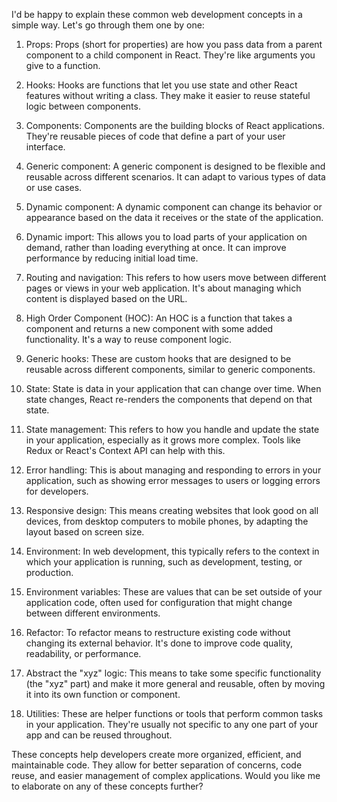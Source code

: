 I'd be happy to explain these common web development concepts in a simple way. Let's go through them one by one:

1. Props:
Props (short for properties) are how you pass data from a parent component to a child component in React. They're like arguments you give to a function.

2. Hooks:
Hooks are functions that let you use state and other React features without writing a class. They make it easier to reuse stateful logic between components.

3. Components:
Components are the building blocks of React applications. They're reusable pieces of code that define a part of your user interface.

4. Generic component:
A generic component is designed to be flexible and reusable across different scenarios. It can adapt to various types of data or use cases.

5. Dynamic component:
A dynamic component can change its behavior or appearance based on the data it receives or the state of the application.

6. Dynamic import:
This allows you to load parts of your application on demand, rather than loading everything at once. It can improve performance by reducing initial load time.

7. Routing and navigation:
This refers to how users move between different pages or views in your web application. It's about managing which content is displayed based on the URL.

8. High Order Component (HOC):
An HOC is a function that takes a component and returns a new component with some added functionality. It's a way to reuse component logic.

9. Generic hooks:
These are custom hooks that are designed to be reusable across different components, similar to generic components.

10. State:
State is data in your application that can change over time. When state changes, React re-renders the components that depend on that state.

11. State management:
This refers to how you handle and update the state in your application, especially as it grows more complex. Tools like Redux or React's Context API can help with this.

12. Error handling:
This is about managing and responding to errors in your application, such as showing error messages to users or logging errors for developers.

13. Responsive design:
This means creating websites that look good on all devices, from desktop computers to mobile phones, by adapting the layout based on screen size.

14. Environment:
In web development, this typically refers to the context in which your application is running, such as development, testing, or production.

15. Environment variables:
These are values that can be set outside of your application code, often used for configuration that might change between different environments.

16. Refactor:
To refactor means to restructure existing code without changing its external behavior. It's done to improve code quality, readability, or performance.

17. Abstract the "xyz" logic:
This means to take some specific functionality (the "xyz" part) and make it more general and reusable, often by moving it into its own function or component.

18. Utilities:
These are helper functions or tools that perform common tasks in your application. They're usually not specific to any one part of your app and can be reused throughout.

These concepts help developers create more organized, efficient, and maintainable code. They allow for better separation of concerns, code reuse, and easier management of complex applications. Would you like me to elaborate on any of these concepts further?
